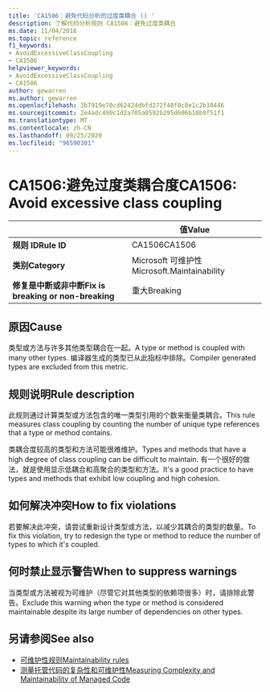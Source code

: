 ```yaml
---
title: 'CA1506：避免代码分析的过度类耦合 () '
description: 了解代码分析规则 CA1506：避免过度类耦合
ms.date: 11/04/2016
ms.topic: reference
f1_keywords:
- AvoidExcessiveClassCoupling
- CA1506
helpviewer_keywords:
- AvoidExcessiveClassCoupling
- CA1506
author: gewarren
ms.author: gewarren
ms.openlocfilehash: 3b7919e70cd62424dbfd272f48f0c8e1c2b38446
ms.sourcegitcommit: 2e4adc490c1d2a705a0592b295d606b10b9f51f1
ms.translationtype: MT
ms.contentlocale: zh-CN
ms.lasthandoff: 09/25/2020
ms.locfileid: "96590301"
---
```

# <a name="ca1506-avoid-excessive-class-coupling"></a><span data-ttu-id="f9298-103">CA1506:避免过度类耦合度</span><span class="sxs-lookup"><span data-stu-id="f9298-103">CA1506: Avoid excessive class coupling</span></span>

| | <span data-ttu-id="f9298-104">值</span><span class="sxs-lookup"><span data-stu-id="f9298-104">Value</span></span> |
|-|-|
| <span data-ttu-id="f9298-105">**规则 ID**</span><span class="sxs-lookup"><span data-stu-id="f9298-105">**Rule ID**</span></span> |<span data-ttu-id="f9298-106">CA1506</span><span class="sxs-lookup"><span data-stu-id="f9298-106">CA1506</span></span>|
| <span data-ttu-id="f9298-107">**类别**</span><span class="sxs-lookup"><span data-stu-id="f9298-107">**Category**</span></span> |<span data-ttu-id="f9298-108">Microsoft 可维护性</span><span class="sxs-lookup"><span data-stu-id="f9298-108">Microsoft.Maintainability</span></span>|
| <span data-ttu-id="f9298-109">**修复是中断或非中断**</span><span class="sxs-lookup"><span data-stu-id="f9298-109">**Fix is breaking or non-breaking**</span></span> |<span data-ttu-id="f9298-110">重大</span><span class="sxs-lookup"><span data-stu-id="f9298-110">Breaking</span></span>|

## <a name="cause"></a><span data-ttu-id="f9298-111">原因</span><span class="sxs-lookup"><span data-stu-id="f9298-111">Cause</span></span>

<span data-ttu-id="f9298-112">类型或方法与许多其他类型耦合在一起。</span><span class="sxs-lookup"><span data-stu-id="f9298-112">A type or method is coupled with many other types.</span></span> <span data-ttu-id="f9298-113">编译器生成的类型已从此指标中排除。</span><span class="sxs-lookup"><span data-stu-id="f9298-113">Compiler generated types are excluded from this metric.</span></span>

## <a name="rule-description"></a><span data-ttu-id="f9298-114">规则说明</span><span class="sxs-lookup"><span data-stu-id="f9298-114">Rule description</span></span>

<span data-ttu-id="f9298-115">此规则通过计算类型或方法包含的唯一类型引用的个数来衡量类耦合。</span><span class="sxs-lookup"><span data-stu-id="f9298-115">This rule measures class coupling by counting the number of unique type references that a type or method contains.</span></span>

<span data-ttu-id="f9298-116">类耦合度较高的类型和方法可能很难维护。</span><span class="sxs-lookup"><span data-stu-id="f9298-116">Types and methods that have a high degree of class coupling can be difficult to maintain.</span></span> <span data-ttu-id="f9298-117">有一个很好的做法，就是使用显示低耦合和高聚合的类型和方法。</span><span class="sxs-lookup"><span data-stu-id="f9298-117">It's a good practice to have types and methods that exhibit low coupling and high cohesion.</span></span>

## <a name="how-to-fix-violations"></a><span data-ttu-id="f9298-118">如何解决冲突</span><span class="sxs-lookup"><span data-stu-id="f9298-118">How to fix violations</span></span>

<span data-ttu-id="f9298-119">若要解决此冲突，请尝试重新设计类型或方法，以减少其耦合的类型的数量。</span><span class="sxs-lookup"><span data-stu-id="f9298-119">To fix this violation, try to redesign the type or method to reduce the number of types to which it's coupled.</span></span>

## <a name="when-to-suppress-warnings"></a><span data-ttu-id="f9298-120">何时禁止显示警告</span><span class="sxs-lookup"><span data-stu-id="f9298-120">When to suppress warnings</span></span>

<span data-ttu-id="f9298-121">当类型或方法被视为可维护（尽管它对其他类型的依赖项很多）时，请排除此警告。</span><span class="sxs-lookup"><span data-stu-id="f9298-121">Exclude this warning when the type or method is considered maintainable despite its large number of dependencies on other types.</span></span>

## <a name="see-also"></a><span data-ttu-id="f9298-122">另请参阅</span><span class="sxs-lookup"><span data-stu-id="f9298-122">See also</span></span>

- [<span data-ttu-id="f9298-123">可维护性规则</span><span class="sxs-lookup"><span data-stu-id="f9298-123">Maintainability rules</span></span>](maintainability-warnings.md)
- [<span data-ttu-id="f9298-124">测量托管代码的复杂性和可维护性</span><span class="sxs-lookup"><span data-stu-id="f9298-124">Measuring Complexity and Maintainability of Managed Code</span></span>](/visualstudio/code-quality/code-metrics-values)
